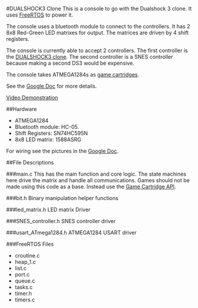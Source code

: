 #DUALSHOCK3 Clone
This is a console to go with the Dualshock 3 clone.
It uses [FreeRTOS](http://www.freertos.org/) to power it.

The console uses a bluetooth module to connect to the controllers.
It has 2 8x8 Red-Green LED matrixes for output.
The matrices are driven by 4 shift registers.

The console is currently able to accept 2 controllers.
The first controller is the [DUALSHOCK3 clone](https://github.com/oribix/DualShock3-Clone-ATMEGA1284).
The second controller is a SNES controller because making a second DS3 would be expensive.

The console takes ATMEGA1284s as [game cartridges](https://github.com/oribix/CS122A-Console-Cartridge).

See the [Google Doc](https://drive.google.com/open?id=0B5K5OUHJGcLmLTlsRlRZWVctNUk) for more details.

[Video Demonstration](https://www.youtube.com/watch?v=FelWu7re3BA)

##Hardware
- ATMEGA1284
- Bluetooth module: HC-05.
- Shift Registers: SN74HC595N
- 8x8 LED matrix: 1588ASRG

For wiring see the pictures in the [Google Doc](https://drive.google.com/open?id=0B5K5OUHJGcLmLTlsRlRZWVctNUk).

##File Descriptions

###main.c
This has the main function and core logic.
The state machines here drive the matrix and handle all communications.
Games should not be made using this code as a base.
Instead use the [Game Cartridge API](https://github.com/oribix/CS122A-Console-Cartridge).

###bit.h
Binary manipulation helper functions

###led_matrix.h
LED matrix Driver

###SNES_controller.h
SNES controller driver

###usart_ATmega1284.h
ATMEGA1284 USART driver

###FreeRTOS Files
- croutine.c
- heap_1.c
- list.c
- port.c
- queue.c
- tasks.c
- timer.h
- timers.c

